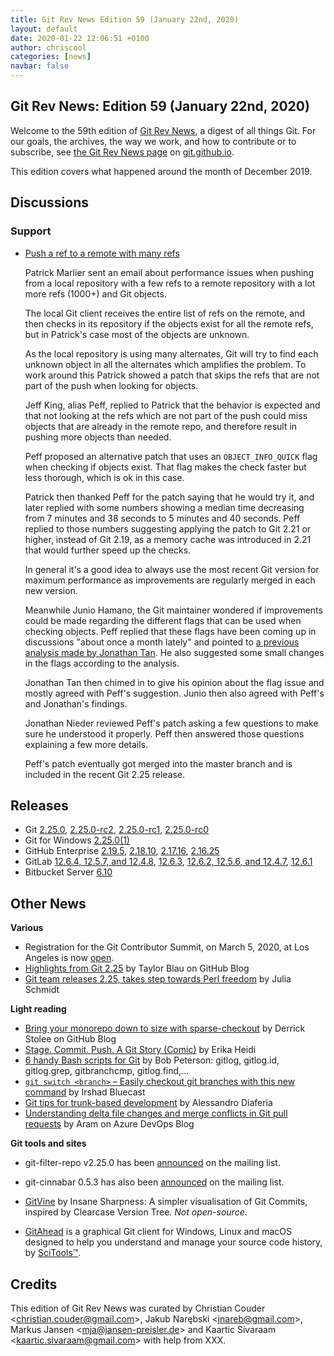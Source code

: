 ```yaml
---
title: Git Rev News Edition 59 (January 22nd, 2020)
layout: default
date: 2020-01-22 12:06:51 +0100
author: chriscool
categories: [news]
navbar: false
---
```


## Git Rev News: Edition 59 (January 22nd, 2020)

Welcome to the 59th edition of [Git Rev News](https://git.github.io/rev_news/rev_news/),
a digest of all things Git. For our goals, the archives, the way we work, and how to contribute or to
subscribe, see [the Git Rev News page](https://git.github.io/rev_news/rev_news/) on [git.github.io](http://git.github.io).

This edition covers what happened around the month of December 2019.

## Discussions

<!---
### General
-->

<!---
### Reviews
-->

### Support

* [Push a ref to a remote with many refs](https://public-inbox.org/git/CH2PR11MB429411CA1288526D21C7AF26CF4C0@CH2PR11MB4294.namprd11.prod.outlook.com/)

  Patrick Marlier sent an email about performance issues when pushing
  from a local repository with a few refs to a remote repository with
  a lot more refs (1000+) and Git objects.

  The local Git client receives the entire list of refs on the remote,
  and then checks in its repository if the objects exist for all the
  remote refs, but in Patrick's case most of the objects are unknown.

  As the local repository is using many alternates, Git will try to
  find each unknown object in all the alternates which amplifies the
  problem. To work around this Patrick showed a patch that skips the
  refs that are not part of the push when looking for objects.

  Jeff King, alias Peff, replied to Patrick that the behavior is
  expected and that not looking at the refs which are not part of the
  push could miss objects that are already in the remote repo, and
  therefore result in pushing more objects than needed.

  Peff proposed an alternative patch that uses an `OBJECT_INFO_QUICK`
  flag when checking if objects exist. That flag makes the check
  faster but less thorough, which is ok in this case.

  Patrick then thanked Peff for the patch saying that he would try it,
  and later replied with some numbers showing a median time decreasing
  from 7 minutes and 38 seconds to 5 minutes and 40 seconds. Peff
  replied to those numbers suggesting applying the patch to Git 2.21
  or higher, instead of Git 2.19, as a memory cache was introduced in
  2.21 that would further speed up the checks.

  In general it's a good idea to always use the most recent Git version
  for maximum performance as improvements are regularly merged in
  each new version.

  Meanwhile Junio Hamano, the Git maintainer wondered if improvements
  could be made regarding the different flags that can be used when
  checking objects. Peff replied that these flags have been coming up
  in discussions "about once a month lately" and pointed to
  [a previous analysis made by Jonathan Tan](https://public-inbox.org/git/20191011220822.154063-1-jonathantanmy@google.com/).
  He also suggested some small changes in the flags according to the analysis.

  Jonathan Tan then chimed in to give his opinion about the flag issue
  and mostly agreed with Peff's suggestion. Junio then also agreed
  with Peff's and Jonathan's findings.

  Jonathan Nieder reviewed Peff's patch asking a few questions to make
  sure he understood it properly. Peff then answered those questions
  explaining a few more details.

  Peff's patch eventually got merged into the master branch and is
  included in the recent Git 2.25 release.

<!---
## Developer Spotlight:
-->

## Releases

+ Git [2.25.0](https://public-inbox.org/git/xmqqtv4zjgv5.fsf@gitster-ct.c.googlers.com/),
[2.25.0-rc2](https://public-inbox.org/git/xmqq8smh1t3m.fsf@gitster-ct.c.googlers.com/),
[2.25.0-rc1](https://public-inbox.org/git/xmqqpng1cu2c.fsf@gitster-ct.c.googlers.com/),
[2.25.0-rc0](https://public-inbox.org/git/xmqqblrwm65l.fsf@gitster-ct.c.googlers.com/)
+ Git for Windows [2.25.0(1)](https://github.com/git-for-windows/git/releases/tag/v2.25.0.windows.1)
+ GitHub Enterprise [2.19.5](https://enterprise.github.com/releases/2.19.5/notes),
[2.18.10](https://enterprise.github.com/releases/2.18.10/notes),
[2.17.16](https://enterprise.github.com/releases/2.17.16/notes),
[2.16.25](https://enterprise.github.com/releases/2.16.25/notes)
+ GitLab [12.6.4, 12.5.7, and 12.4.8](https://about.gitlab.com/releases/2020/01/13/critical-security-release-gitlab-12-dot-6-dot-4-released/),
[12.6.3](https://about.gitlab.com/releases/2020/01/09/gitlab-12-6-3-released/),
[12.6.2, 12.5.6, and 12.4.7](https://about.gitlab.com/releases/2020/01/02/security-release-gitlab-12-6-2-released/),
[12.6.1](https://about.gitlab.com/releases/2019/12/27/gitlab-12-6-1-released/)
+ Bitbucket Server [6.10](https://confluence.atlassian.com/bitbucketserver/bitbucket-server-release-notes-872139866.html)

## Other News

__Various__

* Registration for the Git Contributor Summit, on March 5, 2020, at
  Los Angeles is now [open](https://public-inbox.org/git/20200115200532.GA4101552@coredump.intra.peff.net/).
* [Highlights from Git 2.25](https://github.blog/2020-01-13-highlights-from-git-2-25/)
  by Taylor Blau on GitHub Blog
* [Git team releases 2.25, takes step towards Perl freedom](https://devclass.com/2020/01/14/git-team-releases-2-25-takes-step-towards-perl-freedom/)
  by Julia Schmidt


__Light reading__

* [Bring your monorepo down to size with sparse-checkout](https://github.blog/2020-01-17-bring-your-monorepo-down-to-size-with-sparse-checkout/)
  by Derrick Stolee on GitHub Blog
* [Stage. Commit. Push. A Git Story (Comic)](https://dev.to/erikaheidi/stage-commit-push-a-git-story-comic-a37)
  by Erika Heidi
* [6 handy Bash scripts for Git](https://opensource.com/article/20/1/bash-scripts-git)
  by Bob Peterson: gitlog, gitlog.id, gitlog.grep, gitbranchcmp, gitlog.find,...
* [`git switch <branch>` – Easily checkout git branches with this new command](https://bluecast.tech/blog/git-switch-branch/)
  by Irshad Bluecast
* [Git tips for trunk-based development](https://dev.to/alediaferia/git-tips-for-trunk-based-development-1i1g)
  by Alessandro Diaferia
* [Understanding delta file changes and merge conflicts in Git pull requests](https://devblogs.microsoft.com/devops/understanding-delta-file-changes-and-merge-conflicts-in-git-pull-requests/)
  by Aram on Azure DevOps Blog


__Git tools and sites__

* git-filter-repo v2.25.0 has been [announced](https://public-inbox.org/git/CABPp-BFP38okGPTmyUJ-vVqq4=T0CypuyD05e6ArEfwhq2mdpg@mail.gmail.com/)
  on the mailing list.

* git-cinnabar 0.5.3 has also been [announced](https://public-inbox.org/git/20200118024728.4dugot7nmj3tdkhx@glandium.org/)
  on the mailing list.

* [GitVine](https://insanesharpness.gitlab.io/GitVine/) by Insane Sharpness:
  A simpler visualisation of Git Commits, inspired by Clearcase Version Tree.
  _Not open-source_.

* [GitAhead](https://gitahead.github.io/gitahead.com/) is a graphical Git client
  for Windows, Linux and macOS designed to help you understand and manage
  your source code history, by [SciTools™](https://scitools.com/).


## Credits

This edition of Git Rev News was curated by
Christian Couder &lt;<christian.couder@gmail.com>&gt;,
Jakub Narębski &lt;<jnareb@gmail.com>&gt;,
Markus Jansen &lt;<mja@jansen-preisler.de>&gt; and
Kaartic Sivaraam &lt;<kaartic.sivaraam@gmail.com>&gt;
with help from XXX.
